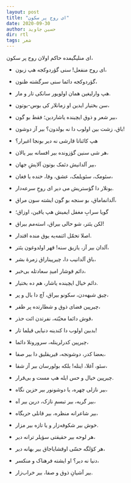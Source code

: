 ```yaml
---
layout: post
title: "ای روح پر سکون"
date: 2020-09-30
author: حسین جاوید
dir: rtl
tags: شعر
---
```


ای منلیگیمده حاکم اولان روح پر سکون،<br/>
* ای روح منفعل! سنی گؤردوکجه هپ زبون،
* گؤردوکجه دائما سنی سرگشته ظنون،
* هپ وارلیغین همان اولویور سانکی تار و مار.


* سن بختیار ایدین او زمانلار کی بوس-بوتون،
* بیر شعر و ذوق ایچینده یاشاردین؛ فقط بو گون،
* باق، زشت بین اولوب دا نه بولدون؟ بیر آز دوشون!
* هپ کائناتا قارشی نه دیر بونجا اغبرار؟


* هر شی سنین گؤزونده بیر افسانه بیر یالان،
* بیر آلدانیش دئمک بوتون آلایشِ جهان،
* سئومک، سئویلمک، عشق، وفا، خنده یا فغان،
* بونلار دا گؤستریش می دیر ای روحِ سرعه‌دار.


* آلدانماماق، بو سنجه بو گون ایشته سون مراق،
* گویا سرابِ مغفل ایمیش هپ یاقین، اوزاق؛
* لکن یئتر، شو حالی بیراق، استه‌مم بیراق!
* اصلا تحمّل ائتمه‌یه یوق منده اقتدار.


* آلدان بیر آز، یازیق سنه! قهر اولدوغون یئتر،
* باق آلدانیب دا، چیرپیناراق زمرهٔ بشر،
* دائم قوشار امیدِ سعادتله بی‌خبر،
* دائم خیال ایچینده یاشار، هم ده بختیار.


* چیق شبهه‌دن، سکونو بیراق، آچ دا بال و پر،
* چیرپین فضای ذوق و شطارتده پر ظفر،
* قوش دائما محبّته، نفرتدن ائت حذر،
* بدبین اولوب دا کندینه دنیایی قیلما تار!


* چیرپین کدرلرینله، سرورونلا دائما،
* بعضا کدر، دوشونجه، قیریقلیق دا بیر صفا،
* سئو، آغلا، اینله! بلکه بولورسان بیر آز شفا،
* چیرپین خیال و حس ایله هپ مست و بی‌قرار.


* بیر نازلی چهره، یا دوشونور بیر حزین نگاه،
* بیر گریه، بیر تبسمِ نازک، درین بیر آه،
* بیر شاعرانه منظره، بیر قانلی حربگاه،
* خوش بیر شکوفه‌زار و یا تازه بیر مزار.


* هر لوحه بیر حقیقتی سؤیلر ترانه دیر،
* هر کؤلگه حسّی اوقشایاجاق بیر بهانه دیر،
* دنیا نه دیر؟ او ایشته  فرهناک و منکسر،
* بیر آشیانِ ذوق و صفا، بیر خراب‌زار.



